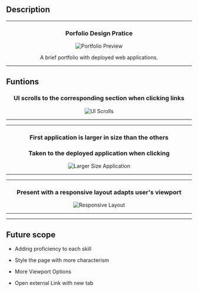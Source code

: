 ## Description
---

<h3 align="center">Porfolio Design Pratice</h3>

<p align="center">
<img src="https://i.imgur.com/0UtynDg.gif" title="source: imgur.com" alt="Portfolio Preview"/>
</p>

<p align="center">
A brief portfolio with deployed web applications.</p>

---

<h2>Funtions</h2>

<h3 align="center">UI scrolls to the corresponding section when clicking links</h3>

<p align="center">
<img src="https://i.imgur.com/Fampub8.gif" title="source: imgur.com" alt="UI Scrolls"/>
</p>

---
---

<h3 align="center">First application is larger in size than the others</h3>

<h3 align="center">
Taken to the deployed application when clicking</h3>

<p align="center">
<img src="https://i.imgur.com/IqyQfpf.gif" title="source: imgur.com" alt="Larger Size Application"/>
</p>


---
---

<h3 align="center">Present with a responsive layout adapts user's viewport</h3>

<p align="center">
<img src="https://i.imgur.com/qRY3rff.gif" title="source: imgur.com" alt="Responsive Layout"/>
</p>

---
---

<h2>Future scope</h2>

- Adding proficiency to each skill

- Style the page with more characterism

- More Viewport Options

- Open external Link with new tab



